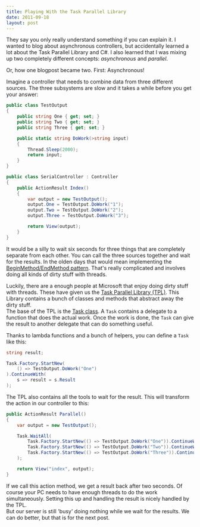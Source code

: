 ```yaml
---
title: Playing With the Task Parallel Library
date: 2011-09-18
layout: post
---
```


They say you only really understand something if you can explain it. I wanted
to blog about asynchronous controllers, but accidentally learned a lot about
the Task Parallel Library and C#. I also learned that I was mixing up two 
completely different concepts: _asynchronous_ and _parallel_.

Or, how one blogpost became two. First: Asynchronous!

<!--excerpt-->

Imagine a controller that needs to combine data from three different sources.
The three subsystems are slow and it takes a while before you get your
answer:

```c#
public class TestOutput
{
    public string One { get; set; }
    public string Two { get; set; }
    public string Three { get; set; }

    public static string DoWork(>string input)
    {
        Thread.Sleep(2000);
        return input;
    }
}

public class SerialController : Controller
{
    public ActionResult Index()
    {
        var output = new TestOutput();
        output.One = TestOutput.DoWork("1");
        output.Two = TestOutput.DoWork("2");
        output.Three = TestOutput.DoWork("3");

        return View(output);
    }
}
```

It would be a silly to wait six seconds for three things that are completely
separate from each other. You can call the three sources together and wait for
the results. In the olden days that would mean implementing the 
[BeginMethod/EndMethod pattern][1]. That's really complicated and involves 
doing all kinds of dirty stuff with threads.

[1]: https://msdn.microsoft.com/en-us/library/ms228963.aspx

Luckily, there are a enough people at Microsoft that enjoy doing dirty stuff
with threads. These have given us the [Task Parallel Library (TPL)][2]. This
Library contains a bunch of classes and methods that abstract away the dirty
stuff.  
The base of the TPL is the [Task class][3]. A `Task` contains a delegate to a
function that does the actual work. Once the work is done, the `Task` can 
give the result to another delegate that can do something useful.

[2]: https://msdn.microsoft.com/en-us/library/dd460717.aspx
[3]: https://msdn.microsoft.com/en-us/library/system.threading.tasks.task.aspx

Thanks to lambda functions and a bunch of helpers, you can define a `Task`
like this:

```c#
string result;

Task.Factory.StartNew(
    () => TestOutput.DoWork("One")
).ContinueWith(
    s => result = s.Result
);
```

The TPL also contains all the tools to wait for the result. This will 
transform the action in our controller to this:

```c#
public ActionResult Parallel()
{
    var output = new TestOutput();

    Task.WaitAll(
        Task.Factory.StartNew(() => TestOutput.DoWork("One")).ContinueWith(s => output.One = s.Result),
        Task.Factory.StartNew(() => TestOutput.DoWork("Two")).ContinueWith(s => output.Two = s.Result),
        Task.Factory.StartNew(() => TestOutput.DoWork("Three")).ContinueWith(s => output.Three = s.Result)
    );

    return View("index", output);
}
```
If we call this action method, we get a result back after two seconds. Of
course your PC needs to have enough threads to do the work simultaneously.
Setting this up and handling the result is nicely handled by the TPL.   
But our server is still 'busy' doing nothing while we wait for the results.
We can do better, but that is for the next post.